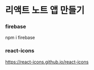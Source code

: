 # 리액트 노트 앱 만들기

### firebase

npm i firebase

### react-icons

https://react-icons.github.io/react-icons
